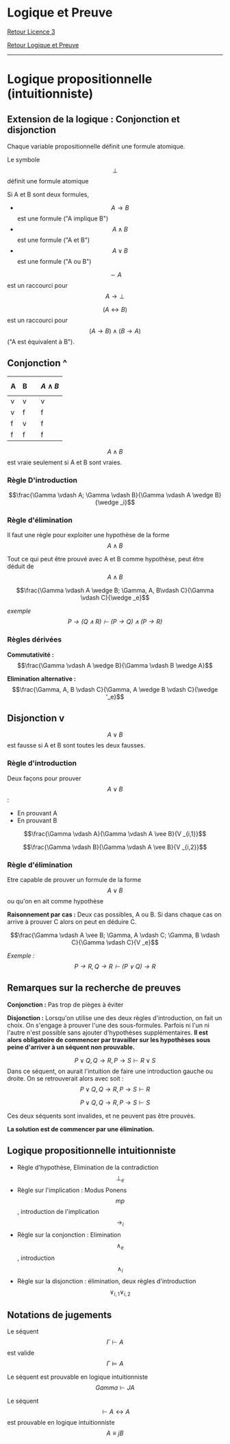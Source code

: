 # Logique et Preuve


[Retour Licence 3](https://mcheungsen.github.io/cours/ "Licence 3")

[Retour Logique et Preuve](index.md)

---

# Logique propositionnelle (intuitionniste)

## Extension de la logique : Conjonction et disjonction

Chaque variable propositionnelle définit une formule atomique.

Le symbole $$\bot$$ définit une formule atomique

Si A et B sont deux formules,
 - $$A \rightarrow B$$ 
 est une formule ("A implique B")
 - $$A \wedge B$$ 
 est une formule ("A et B")
 - $$A \vee B $$ 
 est une formule ("A ou B")

$$\sim A$$
 est un raccourci pour
 $$A \rightarrow \bot$$

 $$(A \leftrightarrow B)$$ 
 est un raccourci pour $$(A \rightarrow B) \wedge (B \rightarrow A)$$
 ("A est équivalent à B").

 ## Conjonction ^
 |A|B| |$$A \wedge B$$|
 |-|-|-|--------------|
 |v|v||v|
 |v|f||f|
 |f|v||f|
 |f|f||f|

 $$A \wedge B$$ 
 est vraie seulement si A et B sont vraies.

 ### Règle D'introduction
 $$\frac{\Gamma \vdash A; \Gamma \vdash B}{\Gamma \vdash A \wedge B}{\wedge _i}$$

### Règle d'élimination
Il faut une règle pour exploiter une hypothèse de la forme 
$$A \wedge B$$

Tout ce qui peut être prouvé avec A et B comme hypothèse, peut être déduit de 
$$A \wedge B$$

$$\frac{\Gamma \vdash A \wedge B; \Gamma, A, B\vdash C}{\Gamma \vdash C}{\wedge _e}$$

*exemple $$P \rightarrow (Q \wedge R) \vdash (P \rightarrow Q) \wedge ( P \rightarrow R)$$*

### Règles dérivées
**Commutativité :**
$$\frac{\Gamma \vdash A \wedge B}{\Gamma \vdash B \wedge A}$$

**Elimination alternative :**
$$\frac{\Gamma, A, B \vdash C}{\Gamma, A \wedge B \vdash C}{\wedge '_e}$$

## Disjonction v

 $$A \vee B$$
 est fausse si A et B sont toutes les deux fausses.

 ### Règle d'introduction
 Deux façons pour prouver $$A \vee B$$ : 
 - En prouvant A
 - En prouvant B

 $$\frac{\Gamma \vdash A}{\Gamma \vdash A \vee B}{V _{i,1}}$$

 $$\frac{\Gamma \vdash B}{\Gamma \vdash A \vee B}{V _{i,2}}$$

 ### Règle d'élimination
 Etre capable de prouver un formule de la forme $$A \vee B$$ ou qu'on en ait comme hypothèse

 **Raisonnement par cas :** Deux cas possibles, A ou B. Si dans chaque cas on arrive à prouver C alors on peut en déduire C.

 $$\frac{\Gamma \vdash A \vee B; \Gamma, A \vdash C; \Gamma, B \vdash C}{\Gamma \vdash C}{V _e}$$

 *Exemple : $$P \rightarrow R, Q \rightarrow R \vdash (P \vee Q) \rightarrow R$$*

 ## Remarques sur la recherche de preuves

**Conjonction :** Pas trop de pièges à éviter

**Disjonction :** Lorsqu'on utilise une des deux règles d'introduction, on fait un choix. On s'engage à prouver l'une des sous-formules. Parfois ni l'un ni l'autre n'est possible sans ajouter d'hypothèses supplémentaires. **Il est alors obligatoire de commencer par travailler sur les hypothèses sous peine d'arriver à un séquent non prouvable.**

$$P \vee Q, Q \rightarrow R, P \rightarrow S \vdash R \vee S$$
Dans ce séquent, on aurait l'intuition de faire une introduction gauche ou droite.  On se retrouverait alors avec soit :
$$P \vee Q, Q \rightarrow R, P \rightarrow S \vdash R$$

$$P \vee Q, Q \rightarrow R, P \rightarrow S \vdash S$$

Ces deux séquents sont invalides, et ne peuvent pas être prouvés.

**La solution est de commencer par une élimination.**

## Logique propositionnelle intuitionniste
- Règle d'hypothèse, Elimination de la contradiction $$\bot_e$$
- Règle sur l'implication : Modus Ponens $$mp$$, introduction de l'implication $$\rightarrow_i$$
- Règle sur la conjonction : Elimination $$\wedge_e$$, introduction $$\wedge_i$$
- Règle sur la disjonction : élimination, deux règles d'introduction $$\vee_{i,1} \vee_{i,2}$$

## Notations de jugements
Le séquent $$\Gamma \vdash A$$ est valide
$$\Gamma \models A$$

Le séquent est prouvable en logique intuitionniste
$$Gamma \vdash J A$$

Le séquent $$\vdash A \leftrightarrow A$$ est prouvable en logique intuitionniste
$$A \equiv j B$$

<script src="https://polyfill.io/v3/polyfill.min.js?features=es6"></script>
<script id="MathJax-script" async src="https://cdn.jsdelivr.net/npm/mathjax@3/es5/tex-mml-chtml.js"></script>